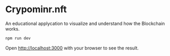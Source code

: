 # Crypominr.nft
An educational applycation to visualize and understand how the Blockchain works. 

```bash
npm run dev
```

Open [http://localhost:3000](http://localhost:3000) with your browser to see the result.
